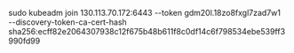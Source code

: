 sudo kubeadm join 130.113.70.172:6443 --token gdm20l.18zo8fxgl7zad7w1 \
	--discovery-token-ca-cert-hash sha256:ecff82e2064307938c12f675b48b611f8c0df14c6f798534ebe539ff3990fd99
